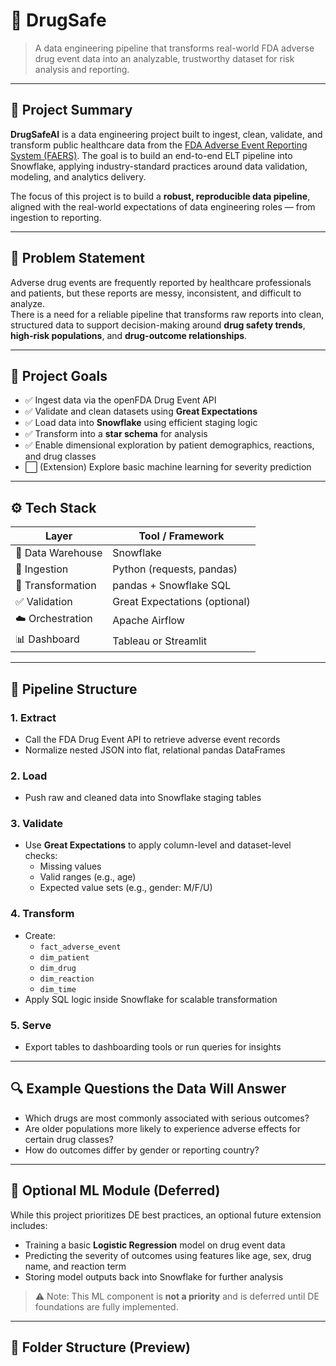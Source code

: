 # 💊 DrugSafe

> A data engineering pipeline that transforms real-world FDA adverse drug event data into an analyzable, trustworthy dataset for risk analysis and reporting.

---

## 📌 Project Summary

**DrugSafeAI** is a data engineering project built to ingest, clean, validate, and transform public healthcare data from the [FDA Adverse Event Reporting System (FAERS)](https://open.fda.gov/apis/drug/event/). The goal is to build an end-to-end ELT pipeline into Snowflake, applying industry-standard practices around data validation, modeling, and analytics delivery.

The focus of this project is to build a **robust, reproducible data pipeline**, aligned with the real-world expectations of data engineering roles — from ingestion to reporting.

---

## 🚨 Problem Statement

Adverse drug events are frequently reported by healthcare professionals and patients, but these reports are messy, inconsistent, and difficult to analyze.  
There is a need for a reliable pipeline that transforms raw reports into clean, structured data to support decision-making around **drug safety trends**, **high-risk populations**, and **drug-outcome relationships**.

---

## 🎯 Project Goals

- ✅ Ingest data via the openFDA Drug Event API
- ✅ Validate and clean datasets using **Great Expectations**
- ✅ Load data into **Snowflake** using efficient staging logic
- ✅ Transform into a **star schema** for analysis
- ✅ Enable dimensional exploration by patient demographics, reactions, and drug classes
- ⬜ (Extension) Explore basic machine learning for severity prediction

---

## ⚙️ Tech Stack

| Layer              | Tool / Framework         |
|--------------------|--------------------------|
| 💽 Data Warehouse   | Snowflake                |
| 🔄 Ingestion        | Python (requests, pandas)|
| 🧹 Transformation   | pandas + Snowflake SQL   |
| ✅ Validation       | Great Expectations (optional)      |
| ☁️ Orchestration    | Apache Airflow|
| 📊 Dashboard        | Tableau or Streamlit     |

---

## 🧱 Pipeline Structure

### 1. **Extract**
- Call the FDA Drug Event API to retrieve adverse event records
- Normalize nested JSON into flat, relational pandas DataFrames

### 2. **Load**
- Push raw and cleaned data into Snowflake staging tables

### 3. **Validate**
- Use **Great Expectations** to apply column-level and dataset-level checks:
  - Missing values
  - Valid ranges (e.g., age)
  - Expected value sets (e.g., gender: M/F/U)

### 4. **Transform**
- Create:
  - `fact_adverse_event`
  - `dim_patient`
  - `dim_drug`
  - `dim_reaction`
  - `dim_time`
- Apply SQL logic inside Snowflake for scalable transformation

### 5. **Serve**
- Export tables to dashboarding tools or run queries for insights

---

## 🔍 Example Questions the Data Will Answer

- Which drugs are most commonly associated with serious outcomes?
- Are older populations more likely to experience adverse effects for certain drug classes?
- How do outcomes differ by gender or reporting country?

---

## 🧠 Optional ML Module (Deferred)

While this project prioritizes DE best practices, an optional future extension includes:

- Training a basic **Logistic Regression** model on drug event data
- Predicting the severity of outcomes using features like age, sex, drug name, and reaction term
- Storing model outputs back into Snowflake for further analysis

> ⚠️ Note: This ML component is **not a priority** and is deferred until DE foundations are fully implemented.

---

## 📂 Folder Structure (Preview)

